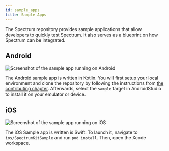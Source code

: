 ```yaml
---
id: sample_apps
title: Sample Apps
---
```


The Spectrum repository provides sample applications that allow developers to quickly test Spectrum. It also serves as a blueprint on how Spectrum can be integrated.

## Android

![Screenshot of the sample app running on Android](assets/sample_app_android_screen.png)

The Android sample app is written in Kotlin. You will first setup your local environment and clone the repository by following the instructions from [the contributing chapter](contributing_android.md). Afterwards, select the `sample` target in AndroidStudio to install it on your emulator or device.

## iOS

![Screenshot of the sample app running on iOS](assets/sample_app_ios_screen.png)

The iOS Sample app is written is Swift. To launch it, navigate to `ios/SpectrumKitSample` and run `pod install`. Then, open the Xcode workspace.
